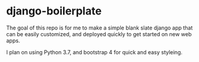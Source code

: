 # django-boilerplate

The goal of this repo is for me to make a simple blank slate django app that can be easily customized, and deployed quickly to get started on new web apps.

I plan on using Python 3.7, and bootstrap 4 for quick and easy styleing. 